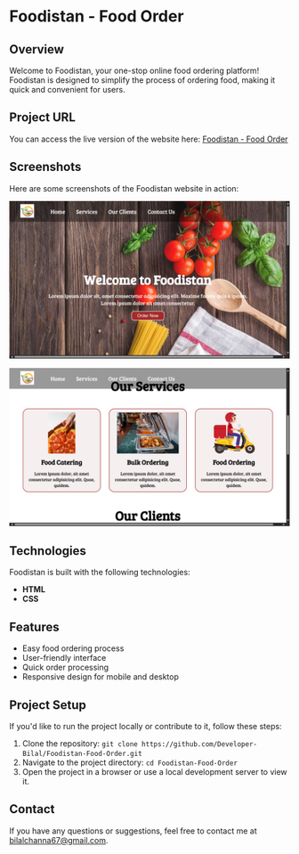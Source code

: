 # Foodistan - Food Order

## Overview
Welcome to Foodistan, your one-stop online food ordering platform! Foodistan is designed to simplify the process of ordering food, making it quick and convenient for users.

## Project URL
You can access the live version of the website here: [Foodistan - Food Order](https://foodistan-food-order.netlify.app/)

## Screenshots
Here are some screenshots of the Foodistan website in action:

![Homepage](./project_screenshots/s1.png)

![Food Menu](./project_screenshots/s2.png)

## Technologies
Foodistan is built with the following technologies:
- **HTML**
- **CSS**

## Features
- Easy food ordering process
- User-friendly interface
- Quick order processing
- Responsive design for mobile and desktop

## Project Setup
If you'd like to run the project locally or contribute to it, follow these steps:
1. Clone the repository: `git clone https://github.com/Developer-Bilal/Foodistan-Food-Order.git`
2. Navigate to the project directory: `cd Foodistan-Food-Order`
3. Open the project in a browser or use a local development server to view it.


## Contact
If you have any questions or suggestions, feel free to contact me at [bilalchanna67@gmail.com](mailto:bilalchanna67@gmail.com).
